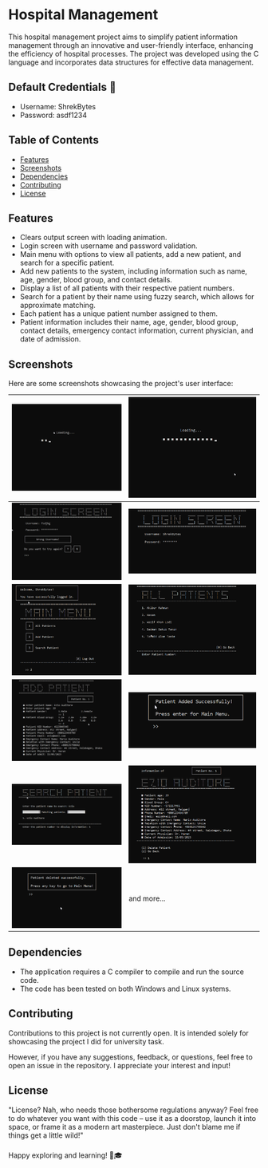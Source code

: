 # Hospital Management

This hospital management project aims to simplify patient information management through an innovative and user-friendly interface, enhancing the efficiency of hospital processes. The project was developed using the C language and incorporates data structures for effective data management.

## Default Credentials 🔐
- Username: ShrekBytes
- Password: asdf1234

## Table of Contents
- [Features](#features)
- [Screenshots](#screenshots)
- [Dependencies](#dependencies)
- [Contributing](#contributing)
- [License](#license)


## Features
- Clears output screen with loading animation.
- Login screen with username and password validation.
- Main menu with options to view all patients, add a new patient, and search for a specific patient.
- Add new patients to the system, including information such as name, age, gender, blood group, and contact details.
- Display a list of all patients with their respective patient numbers.
- Search for a patient by their name using fuzzy search, which allows for approximate matching.
- Each patient has a unique patient number assigned to them.
- Patient information includes their name, age, gender, blood group, contact details, emergency contact information, current physician, and date of admission.

## Screenshots
Here are some screenshots showcasing the project's user interface:

| ![Load1](screenshots/load1.png) | ![Load2](screenshots/load2.png) |
|---|---|
| ![Wrong](screenshots/wrong.png) | ![Login Screen](screenshots/login.png) |
| ![Main Menu](screenshots/main_menu.png) | ![ALL patient](screenshots/all_patient.png) |
| ![Add Patient](screenshots/add_patient.png) | ![Patient Added](screenshots/patient_added.png) |
| ![Search Patient](screenshots/search_patient.png) | ![Display Patient](screenshots/display_patient.png) |
| ![Delete Patient](screenshots/patient_deleted.png) | and more... |



## Dependencies
- The application requires a C compiler to compile and run the source code.
- The code has been tested on both Windows and Linux systems.

## Contributing

Contributions to this project is not currently open. It is intended solely for showcasing the project I did for university task.

However, if you have any suggestions, feedback, or questions, feel free to open an issue in the repository. I appreciate your interest and input!

## License

"License? Nah, who needs those bothersome regulations anyway? Feel free to do whatever you want with this code – use it as a doorstop, launch it into space, or frame it as a modern art masterpiece. Just don't blame me if things get a little wild!"

###

Happy exploring and learning! 🚀🎓
